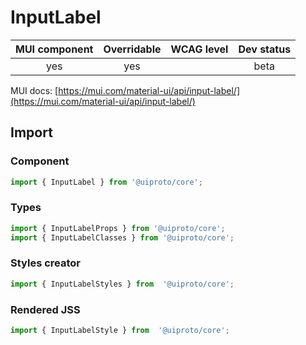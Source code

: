 # InputLabel

MUI component | Overridable | WCAG level | Dev status
:-----------: | :---------: | :--------: | :------------:
yes | yes | | beta

MUI docs: [https://mui.com/material-ui/api/input-label/](https://mui.com/material-ui/api/input-label/)

## Import

### Component
```javascript
import { InputLabel } from '@uiproto/core';
```
### Types
```javascript
import { InputLabelProps } from '@uiproto/core';
import { InputLabelClasses } from '@uiproto/core';
```

### Styles creator
```javascript
import { InputLabelStyles } from  '@uiproto/core';
```

### Rendered JSS
```javascript
import { InputLabelStyle } from  '@uiproto/core';
```

